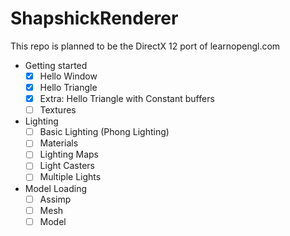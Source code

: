 # ShapshickRenderer
This repo is planned to be the DirectX 12 port of learnopengl.com

- Getting started 
	- [x] Hello Window
	- [x] Hello Triangle
	- [x] Extra: Hello Triangle with Constant buffers
	- [ ] Textures
- Lighting
	- [ ] Basic Lighting (Phong Lighting)
	- [ ] Materials
	- [ ] Lighting Maps
	- [ ] Light Casters
	- [ ] Multiple Lights
- Model Loading
	- [ ] Assimp
	- [ ] Mesh
	- [ ] Model
